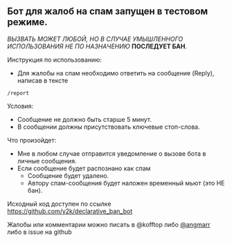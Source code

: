 ## Бот для жалоб на спам запущен в тестовом режиме. 

_ВЫЗВАТЬ МОЖЕТ ЛЮБОЙ, НО В СЛУЧАЕ УМЫШЛЕННОГО ИСПОЛЬЗОВАНИЯ НЕ ПО НАЗНАЧЕНИЮ_ **ПОСЛЕДУЕТ БАН**.

Инструкция по использованию:
- Для жалобы на спам необходимо ответить на сообщение (Reply), написав в тексте

`/report`

Условия:
- Сообщение не должно быть старше 5 минут.
- В сообщении должны присутствовать ключевые стоп-слова.

Что произойдет:
- Мне в любом случае отправится уведомление о вызове бота в личные сообщения.
- Если сообщение будет распознано как спам
  - Сообщение будет удалено.
  - Автору спам-сообщения будет наложен временный мьют (это НЕ бан).

Исходный код доступен по ссылке https://github.com/y2k/declarative_ban_bot

Жалобы или комментарии можно писать в @kofftop либо [@angmarr](https://t.me/angmarr) либо в issue на github

